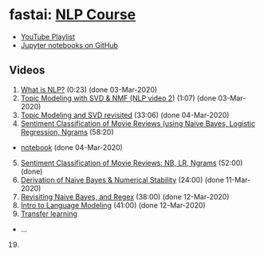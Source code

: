 # fastai:  [NLP Course](https://www.fast.ai/2019/07/08/fastai-nlp/)
- [YouTube Playlist](https://www.youtube.com/playlist?list=PLtmWHNX-gukKocXQOkQjuVxglSDYWsSh9)
- [Jupyter notebooks on GitHub](https://github.com/fastai/course-nlp)

## Videos

1. [What is NLP?](www.youtube.com/watch?v=cce8ntxP_XI) (0:23)  (done 03-Mar-2020)
2. [Topic Modeling with SVD & NMF (NLP video 2)](www.youtube.com/watch?v=tG3pUwmGjsc) (1:07)  (done 03-Mar-2020)
3. [Topic Modeling and SVD revisited](https://youtu.be/lRZ4aMaXPBI) (33:06) (done 04-Mar-2020)
4. [Sentiment Classification of Movie Reviews (using Naive Bayes, Logistic Regression, Ngrams](https://youtu.be/hp2ipC5pW4I) (58:20)
  - [notebook](https://github.com/fastai/course-nlp/blob/master/3-logreg-nb-imdb.ipynb) (done 04-Mar-2020)
5. [Sentiment Classification of Movie Reviews: NB, LR, Ngrams](https://youtu.be/dt7sArnLo1g) (52:00)   (done)
6. [Derivation of Naive Bayes & Numerical Stability](https://youtu.be/z8-Tbrg1-rE) (24:00)   (done 11-Mar-2020)
7. [Revisiting Naive Bayes, and Regex](https://youtu.be/Q1zLqfnEXdw) (38:00)  (done 12-Mar-2020)
8.  [Intro to Language Modeling](https://youtu.be/PNNHaQUQqW8) (41:00)  (done 12-Mar-2020)
9.  [Transfer learning](https://youtu.be/5gCQvuznKn0)
  - ...
19.



